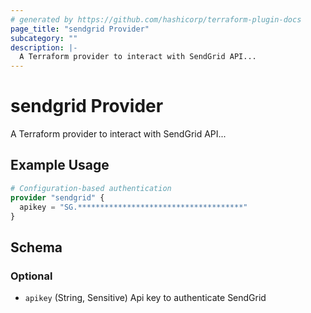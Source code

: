 ```yaml
---
# generated by https://github.com/hashicorp/terraform-plugin-docs
page_title: "sendgrid Provider"
subcategory: ""
description: |-
  A Terraform provider to interact with SendGrid API...
---
```


# sendgrid Provider

A Terraform provider to interact with SendGrid API...

## Example Usage

```terraform
# Configuration-based authentication
provider "sendgrid" {
  apikey = "SG.*************************************"
}
```

<!-- schema generated by tfplugindocs -->
## Schema

### Optional

- `apikey` (String, Sensitive) Api key to authenticate SendGrid
